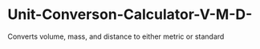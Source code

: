 # Unit-Converson-Calculator-V-M-D-
Converts volume, mass, and distance to either metric or standard

